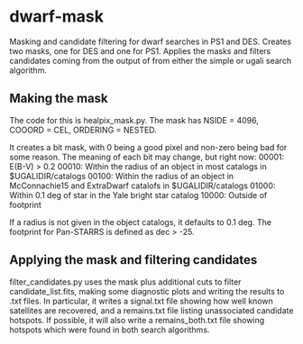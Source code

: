 # dwarf-mask
Masking and candidate filtering for dwarf searches in PS1 and DES. 
Creates two masks, one for DES and one for PS1.
Applies the masks and filters candidates coming from the output of from either the simple or ugali search algorithm. 

## Making the mask
The code for this is healpix_mask.py. The mask has
NSIDE = 4096,
COOORD = CEL,
ORDERING = NESTED.

It creates a bit mask, with 0 being a good pixel and non-zero being bad for some reason. The meaning of each bit may change, but right now:
00001: E(B-V) > 0.2
00010: Within the radius of an object in most catalogs in $UGALIDIR/catalogs
00100: Within the radius of an object in McConnachie15 and ExtraDwarf catalofs in $UGALIDIR/catalogs
01000: Within 0.1 deg of star in the Yale bright star catalog
10000: Outside of footprint

If a radius is not given in the object catalogs, it defaults to 0.1 deg. 
The footprint for Pan-STARRS is defined as dec > -25. 

## Applying the mask and filtering candidates
filter_candidates.py uses the mask plus additional cuts to filter candidate_list.fits, making some diagnostic plots and writing the results to .txt files.
In particular, it writes a signal.txt file showing how well known satellites are recovered, and a remains.txt file listing unassociated candidate hotspots. If possible, it will also write a remains_both.txt file showing hotspots which were found in both search algorithms. 
